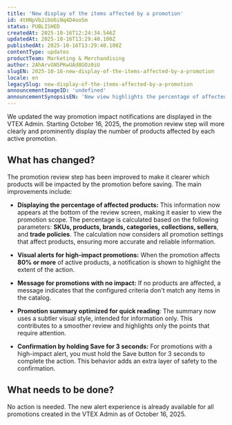 ```yaml
---
title: 'New display of the items affected by a promotion'
id: 4tHNpVb2ibU6iNq4D4ooSm
status: PUBLISHED
createdAt: 2025-10-16T12:24:34.546Z
updatedAt: 2025-10-16T13:29:40.100Z
publishedAt: 2025-10-16T13:29:40.100Z
contentType: updates
productTeam: Marketing & Merchandising
author: 2AhArvGNSPKwUAd8GOz0iU
slugEN: 2025-10-16-new-display-of-the-items-affected-by-a-promotion
locale: en
legacySlug: new-display-of-the-items-affected-by-a-promotion
announcementImageID: 'undefined'
announcementSynopsisEN: 'New view highlights the percentage of affected products when reviewing and saving a promotion.'
---
```


We updated the way promotion impact notifications are displayed in the VTEX Admin. Starting October 16, 2025, the promotion review step will more clearly and prominently display the number of products affected by each active promotion.

## What has changed?

The promotion review step has been improved to make it clearer which products will be impacted by the promotion before saving. The main improvements include:

- **Displaying the percentage of affected products:** This information now appears at the bottom of the review screen, making it easier to view the promotion scope. The percentage is calculated based on the following parameters: **SKUs, products, brands, categories, collections, sellers**, and **trade policies**. The calculation now considers all promotion settings that affect products, ensuring more accurate and reliable information.

- **Visual alerts for high-impact promotions:** When the promotion affects **80% or more** of active products, a notification is shown to highlight the extent of the action.

- **Message for promotions with no impact:** If no products are affected, a message indicates that the configured criteria don't match any items in the catalog.

- **Promotion summary optimized for quick reading**: The summary now uses a subtler visual style, intended for information only. This contributes to a smoother review and highlights only the points that require attention.

- **Confirmation by holding Save for 3 seconds:** For promotions with a high-impact alert, you must hold the Save button for 3 seconds to complete the action. This behavior adds an extra layer of safety to the confirmation.

## What needs to be done?

No action is needed. The new alert experience is already available for all promotions created in the VTEX Admin as of October 16, 2025.

